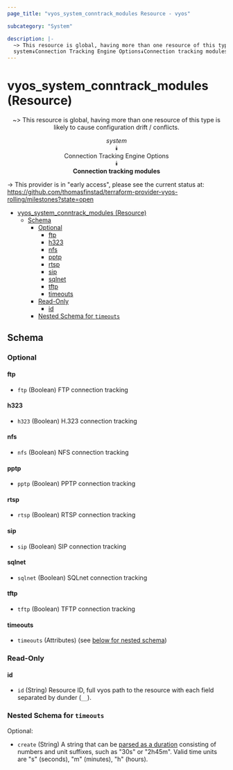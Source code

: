 ```yaml
---
page_title: "vyos_system_conntrack_modules Resource - vyos"

subcategory: "System"

description: |-
  ~> This resource is global, having more than one resource of this type is likely to cause configuration drift / conflicts.
  system⯯Connection Tracking Engine Options⯯Connection tracking modules
---
```


# vyos_system_conntrack_modules (Resource)
<center>

~> This resource is global, having more than one resource of this type is likely to cause configuration drift / conflicts.

*system*  
⯯  
Connection Tracking Engine Options  
⯯  
**Connection tracking modules**


</center>

-> This provider is in "early access", please see the current status at: https://github.com/thomasfinstad/terraform-provider-vyos-rolling/milestones?state=open

<!--TOC-->

- [vyos_system_conntrack_modules (Resource)](#vyos_system_conntrack_modules-resource)
  - [Schema](#schema)
    - [Optional](#optional)
      - [ftp](#ftp)
      - [h323](#h323)
      - [nfs](#nfs)
      - [pptp](#pptp)
      - [rtsp](#rtsp)
      - [sip](#sip)
      - [sqlnet](#sqlnet)
      - [tftp](#tftp)
      - [timeouts](#timeouts)
    - [Read-Only](#read-only)
      - [id](#id)
    - [Nested Schema for `timeouts`](#nested-schema-for-timeouts)

<!--TOC-->

<!-- schema generated by tfplugindocs -->
## Schema

### Optional

#### ftp
- `ftp` (Boolean) FTP connection tracking
#### h323
- `h323` (Boolean) H.323 connection tracking
#### nfs
- `nfs` (Boolean) NFS connection tracking
#### pptp
- `pptp` (Boolean) PPTP connection tracking
#### rtsp
- `rtsp` (Boolean) RTSP connection tracking
#### sip
- `sip` (Boolean) SIP connection tracking
#### sqlnet
- `sqlnet` (Boolean) SQLnet connection tracking
#### tftp
- `tftp` (Boolean) TFTP connection tracking
#### timeouts
- `timeouts` (Attributes) (see [below for nested schema](#nestedatt--timeouts))

### Read-Only

#### id
- `id` (String) Resource ID, full vyos path to the resource with each field separated by dunder (`__`).

<a id="nestedatt--timeouts"></a>
### Nested Schema for `timeouts`

Optional:

- `create` (String) A string that can be [parsed as a duration](https://pkg.go.dev/time#ParseDuration) consisting of numbers and unit suffixes, such as &#34;30s&#34; or &#34;2h45m&#34;. Valid time units are &#34;s&#34; (seconds), &#34;m&#34; (minutes), &#34;h&#34; (hours).
